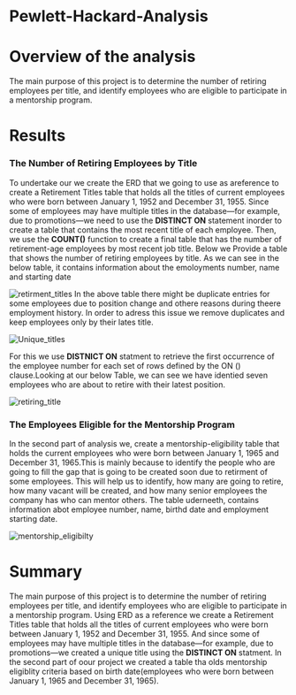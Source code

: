 # Pewlett-Hackard-Analysis
# Overview of the analysis

The main purpose of this project is to determine the number of retiring employees per title, and identify employees who are eligible to participate in a mentorship program. 

# Results
### The Number of Retiring Employees by Title
To undertake our we create the ERD that we going to use as areference to create a Retirement Titles table that holds all the titles of current employees who were born between January 1, 1952 and December 31, 1955. Since some of employees may have multiple titles in the database—for example, due to promotions—we need to use the **DISTINCT ON** statement inorder to create a table that contains the most recent title of each employee. Then, we use the **COUNT()** function to create a final table that has the number of retirement-age employees by most recent job title.
Below we Provide a table that shows the number of retiring employees by title.
As we can see in the below table, it contains information about the emoloyments number, name and starting date

![retirment_titles](https://user-images.githubusercontent.com/78656720/114333215-c8c67580-9b15-11eb-8c31-2b5834cd139e.png)
In the above table there might be  duplicate entries for some employees due to position change and othere reasons during theere employment history. In order to adress this issue we remove duplicates and keep employees only by their lates title. 

![Unique_titles](https://user-images.githubusercontent.com/78656720/114334277-3bd0eb80-9b18-11eb-8336-d3e52889f4f7.png)

For this we use **DISTNICT ON** statment to retrieve the first occurrence of the employee number for each set of rows defined by the ON () clause.Looking at our below Table, we can see we have identied seven employees who are about to retire with their latest position.

![retiring_title](https://user-images.githubusercontent.com/78656720/114333238-d4b23780-9b15-11eb-9cc0-bc61b15febb6.png)

### The Employees Eligible for the Mentorship Program

In the second part of analysis we, create a mentorship-eligibility table that holds the current employees who were born between January 1, 1965 and December 31, 1965.This is mainly because to identify the people who are going to fill the gap that is going to be created soon due to retirment of some employees. This will help us to identify, how many are going to retire, how many vacant will be created, and how many senior employees the company has who can mentor others.
The table uderneeth, contains information abot employee number, name, birthd  date and employment starting date.

![mentorship_eligibilty](https://user-images.githubusercontent.com/78656720/114334957-a9314c00-9b19-11eb-9a7f-fca746a99e39.png)

# Summary

The main purpose of this project is to determine the number of retiring employees per title, and identify employees who are eligible to participate in a mentorship program. Using ERD as a reference we create a Retirement Titles table that holds all the titles of current employees who were born between January 1, 1952 and December 31, 1955. And since some of employees may have multiple titles in the database—for example, due to promotions—we created a unique title using the **DISTINCT ON** statment. In the second part of oour project we created a table tha olds mentorship eligiblity criteria based on birth date(employees who were born between January 1, 1965 and December 31, 1965).
